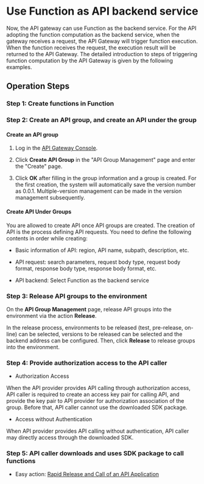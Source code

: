 # Use Function as API backend service

Now, the API gateway can use Function as the backend service. For the API adopting the function computation as the backend service, when the gateway receives a request, the API Gateway will trigger function execution. When the function receives the request, the execution result will be returned to the API Gateway. The detailed introduction to steps of triggering function computation by the API Gateway is given by the following examples.



## Operation Steps
###  Step 1: Create functions in Function


###  Step 2: Create an API group, and create an API under the group
#### Create an API group

1. Log in the [API Gateway Console](https://apigateway-console.jdcloud.com/apiGroupList).

2. Click **Create API Group** in the "API Group Management" page and enter the "Create" page.

3. Click **OK** after filling in the group information and a group is created. For the first creation, the system will automatically save the version number as 0.0.1. Multiple-version management can be made in the version management subsequently.


####  Create API Under Groups

You are allowed to create API once API groups are created. The creation of API is the process defining API requests. You need to define the following contents in order while creating:

- Basic information of API: region, API name, subpath, description, etc.

- API request: search parameters, request body type, request body format, response body type, response body format, etc.

- API backend: Select Function as the backend service


###  Step 3: Release API groups to the environment

On the **API Group Management** page, release API groups into the environment via the action **Release**.

In the release process, environments to be released (test, pre-release, on-line) can be selected, versions to be released can be selected and the backend address can be configured. Then, click **Release** to release groups into the environment.


###  Step 4: Provide authorization access to the API caller

- Authorization Access

When the API provider provides API calling through authorization access, API caller is required to create an access key pair for calling API, and provide the key pair to API provider for authorization association of the group. Before that, API caller cannot use the downloaded SDK package.

- Access without Authentication

When API provider provides API calling without authentication, API caller may directly access through the downloaded SDK.

###  Step 5: API caller downloads and uses SDK package to call functions

- Easy action: [Rapid Release and Call of an API Application](https://docs.jdcloud.com/en/api-gateway/example_signaturekey)



